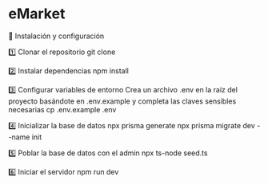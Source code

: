 # eMarket

🚀 Instalación y configuración

1️⃣ Clonar el repositorio
git clone

2️⃣ Instalar dependencias
npm install

3️⃣ Configurar variables de entorno
Crea un archivo .env en la raíz del proyecto basándote en .env.example y completa las claves sensibles necesarias
cp .env.example .env

4️⃣ Inicializar la base de datos
npx prisma generate
npx prisma migrate dev --name init

5️⃣ Poblar la base de datos con el admin
npx ts-node seed.ts

6️⃣ Iniciar el servidor
npm run dev
